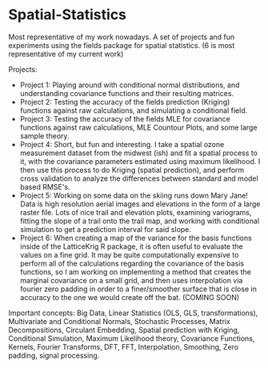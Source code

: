 # Spatial-Statistics
Most representative of my work nowadays. A set of projects and fun experiments using the fields package for spatial statistics. (6 is most representative of my current work)

Projects: 

* Project 1: Playing around with conditional normal distributions, and understanding covariance functions and their resulting matrices. 
* Project 2: Testing the accuracy of the fields prediction (Kriging) functions against raw calculations, and simulating a conditional field. 
* Project 3: Testing the accuracy of the fields MLE for covariance functions against raw calculations, MLE Countour Plots, and some large sample theory. 
* Project 4: Short, but fun and interesting. I take a spatial ozone measurement dataset from the midwest (ish) and fit a spatial process to it, with the covariance parameters estimated using maximum likelihood. I then use this process to do Kriging (spatial prediction), and perform cross validation to analyze the differences between standard and model based RMSE's.
* Project 5: Working on some data on the skiing runs down Mary Jane! Data is high resolution aerial images and elevations in the form of a large raster file. Lots of nice trail and elevation plots, examining variograms, fitting the slope of a trail onto the trail map, and working with conditional simulation to get a prediction interval for said slope. 
* Project 6: When creating a map of the variance for the basis functions inside of the LatticeKrig R package, it is often useful to evaluate the values on a fine grid. It may be quite computationally expensive to perform all of the calculations regarding the covariance of the basis functions, so I am working on implementing a method that creates the marginal covariance on a small grid, and then uses interpolation via fourier zero padding in order to a finer/smoother surface that is close in accuracy to the one we would create off the bat. (COMING SOON)


Important concepts: Big Data, Linear Statistics (OLS, GLS, transformations), Multivariate and Conditional Normals, Stochastic Processes, Matrix Decompositions, Circulant Embedding, Spatial prediction with Kriging, Conditional Simulation, Maximum Likelihood theory, Covariance Functions, Kernels, Fourier Transforms, DFT, FFT, Interpolation, Smoothing, Zero padding, signal processing.  
